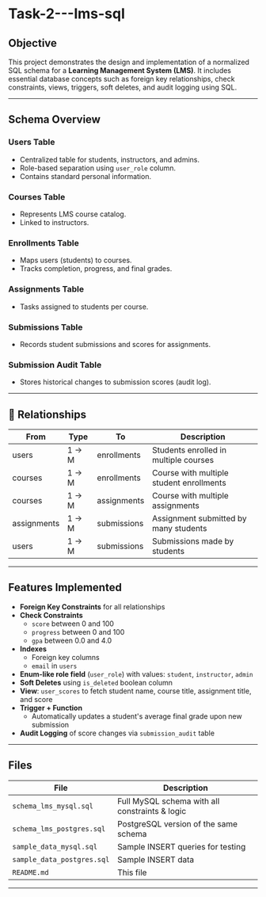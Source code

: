 # Task-2---lms-sql

## Objective
This project demonstrates the design and implementation of a normalized SQL schema for a **Learning Management System (LMS)**. It includes essential database concepts such as foreign key relationships, check constraints, views, triggers, soft deletes, and audit logging using SQL.

---

##  Schema Overview

###  Users Table
- Centralized table for students, instructors, and admins.
- Role-based separation using `user_role` column.
- Contains standard personal information.

###  Courses Table
- Represents LMS course catalog.
- Linked to instructors.

###  Enrollments Table
- Maps users (students) to courses.
- Tracks completion, progress, and final grades.

###  Assignments Table
- Tasks assigned to students per course.

###  Submissions Table
- Records student submissions and scores for assignments.

###  Submission Audit Table
- Stores historical changes to submission scores (audit log).

---

## 🔗 Relationships
| From       | Type      | To           | Description                             |
|------------|-----------|--------------|-----------------------------------------|
| users      | 1 → M     | enrollments  | Students enrolled in multiple courses   |
| courses    | 1 → M     | enrollments  | Course with multiple student enrollments|
| courses    | 1 → M     | assignments  | Course with multiple assignments        |
| assignments| 1 → M     | submissions  | Assignment submitted by many students   |
| users      | 1 → M     | submissions  | Submissions made by students            |

---

##  Features Implemented

- **Foreign Key Constraints** for all relationships
- **Check Constraints**
  - `score` between 0 and 100
  - `progress` between 0 and 100
  - `gpa` between 0.0 and 4.0
- **Indexes**
  - Foreign key columns
  - `email` in `users`
- **Enum-like role field** (`user_role`) with values: `student`, `instructor`, `admin`
- **Soft Deletes** using `is_deleted` boolean column
- **View**: `user_scores` to fetch student name, course title, assignment title, and score
- **Trigger + Function**
  - Automatically updates a student's average final grade upon new submission
- **Audit Logging** of score changes via `submission_audit` table

---

##  Files

| File                     | Description                                      |
|--------------------------|--------------------------------------------------|
| `schema_lms_mysql.sql`   | Full MySQL schema with all constraints & logic   |
| `schema_lms_postgres.sql`| PostgreSQL version of the same schema            |
| `sample_data_mysql.sql`  | Sample INSERT queries for testing                |
| `sample_data_postgres.sql`|  Sample INSERT data                             |
| `README.md`              | This file                                        |

---


